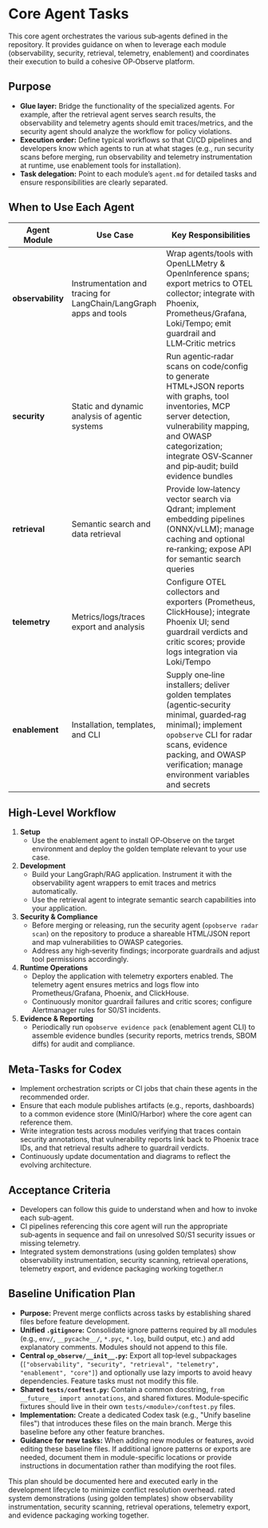 # Core Agent Tasks

This core agent orchestrates the various sub‑agents defined in the repository. It provides guidance on when to leverage each module (observability, security, retrieval, telemetry, enablement) and coordinates their execution to build a cohesive OP‑Observe platform.

## Purpose
- **Glue layer:** Bridge the functionality of the specialized agents. For example, after the retrieval agent serves search results, the observability and telemetry agents should emit traces/metrics, and the security agent should analyze the workflow for policy violations.
- **Execution order:** Define typical workflows so that CI/CD pipelines and developers know which agents to run at what stages (e.g., run security scans before merging, run observability and telemetry instrumentation at runtime, use enablement tools for installation).
- **Task delegation:** Point to each module’s `agent.md` for detailed tasks and ensure responsibilities are clearly separated.

## When to Use Each Agent
| Agent Module | Use Case | Key Responsibilities |
|--------------|---------|---------------------|
| **observability** | Instrumentation and tracing for LangChain/LangGraph apps and tools | Wrap agents/tools with OpenLLMetry & OpenInference spans; export metrics to OTEL collector; integrate with Phoenix, Prometheus/Grafana, Loki/Tempo; emit guardrail and LLM‑Critic metrics |
| **security** | Static and dynamic analysis of agentic systems | Run agentic‑radar scans on code/config to generate HTML+JSON reports with graphs, tool inventories, MCP server detection, vulnerability mapping, and OWASP categorization; integrate OSV‑Scanner and pip‑audit; build evidence bundles |
| **retrieval** | Semantic search and data retrieval | Provide low‑latency vector search via Qdrant; implement embedding pipelines (ONNX/vLLM); manage caching and optional re‑ranking; expose API for semantic search queries |
| **telemetry** | Metrics/logs/traces export and analysis | Configure OTEL collectors and exporters (Prometheus, ClickHouse); integrate Phoenix UI; send guardrail verdicts and critic scores; provide logs integration via Loki/Tempo |
| **enablement** | Installation, templates, and CLI | Supply one‑line installers; deliver golden templates (agentic‑security minimal, guarded‑rag minimal); implement `opobserve` CLI for radar scans, evidence packing, and OWASP verification; manage environment variables and secrets

## High‑Level Workflow
1. **Setup**
   - Use the enablement agent to install OP‑Observe on the target environment and deploy the golden template relevant to your use case.
2. **Development**
   - Build your LangGraph/RAG application. Instrument it with the observability agent wrappers to emit traces and metrics automatically.
   - Use the retrieval agent to integrate semantic search capabilities into your application.
3. **Security & Compliance**
   - Before merging or releasing, run the security agent (`opobserve radar scan`) on the repository to produce a shareable HTML/JSON report and map vulnerabilities to OWASP categories.
   - Address any high‑severity findings; incorporate guardrails and adjust tool permissions accordingly.
4. **Runtime Operations**
   - Deploy the application with telemetry exporters enabled. The telemetry agent ensures metrics and logs flow into Prometheus/Grafana, Phoenix, and ClickHouse.
   - Continuously monitor guardrail failures and critic scores; configure Alertmanager rules for S0/S1 incidents.
5. **Evidence & Reporting**
   - Periodically run `opobserve evidence pack` (enablement agent CLI) to assemble evidence bundles (security reports, metrics trends, SBOM diffs) for audit and compliance.

## Meta‑Tasks for Codex
- Implement orchestration scripts or CI jobs that chain these agents in the recommended order.
- Ensure that each module publishes artifacts (e.g., reports, dashboards) to a common evidence store (MinIO/Harbor) where the core agent can reference them.
- Write integration tests across modules verifying that traces contain security annotations, that vulnerability reports link back to Phoenix trace IDs, and that retrieval results adhere to guardrail verdicts.
- Continuously update documentation and diagrams to reflect the evolving architecture.

## Acceptance Criteria
- Developers can follow this guide to understand when and how to invoke each sub‑agent.
- CI pipelines referencing this core agent will run the appropriate sub‑agents in sequence and fail on unresolved S0/S1 security issues or missing telemetry.
- Integrated system demonstrations (using golden templates) show observability instrumentation, security scanning, retrieval operations, telemetry export, and evidence packaging working together.n
## Baseline Unification Plan

- **Purpose:** Prevent merge conflicts across tasks by establishing shared files before feature development.
- **Unified `.gitignore`:** Consolidate ignore patterns required by all modules (e.g., `env/`, `__pycache__/`, `*.pyc`, `*.log`, build output, etc.) and add explanatory comments. Modules should not append to this file.
- **Central `op_observe/__init__.py`:** Export all top‑level subpackages (`["observability", "security", "retrieval", "telemetry", "enablement", "core"]`) and optionally use lazy imports to avoid heavy dependencies. Feature tasks must not modify this file.
- **Shared `tests/conftest.py`:** Contain a common docstring, `from __future__ import annotations`, and shared fixtures. Module‑specific fixtures should live in their own `tests/<module>/conftest.py` files.
- **Implementation:** Create a dedicated Codex task (e.g., "Unify baseline files") that introduces these files on the main branch. Merge this baseline before any other feature branches.
- **Guidance for new tasks:** When adding new modules or features, avoid editing these baseline files. If additional ignore patterns or exports are needed, document them in module-specific locations or provide instructions in documentation rather than modifying the root files.

This plan should be documented here and executed early in the development lifecycle to minimize conflict resolution overhead.
rated system demonstrations (using golden templates) show observability instrumentation, security scanning, retrieval operations, telemetry export, and evidence packaging working together.
